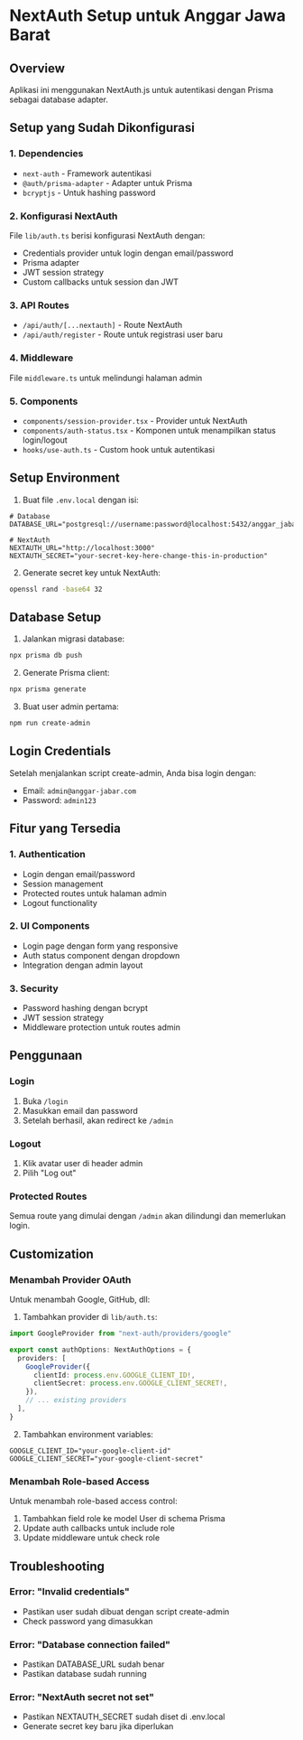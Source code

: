 # NextAuth Setup untuk Anggar Jawa Barat

## Overview
Aplikasi ini menggunakan NextAuth.js untuk autentikasi dengan Prisma sebagai database adapter.

## Setup yang Sudah Dikonfigurasi

### 1. Dependencies
- `next-auth` - Framework autentikasi
- `@auth/prisma-adapter` - Adapter untuk Prisma
- `bcryptjs` - Untuk hashing password

### 2. Konfigurasi NextAuth
File `lib/auth.ts` berisi konfigurasi NextAuth dengan:
- Credentials provider untuk login dengan email/password
- Prisma adapter
- JWT session strategy
- Custom callbacks untuk session dan JWT

### 3. API Routes
- `/api/auth/[...nextauth]` - Route NextAuth
- `/api/auth/register` - Route untuk registrasi user baru

### 4. Middleware
File `middleware.ts` untuk melindungi halaman admin

### 5. Components
- `components/session-provider.tsx` - Provider untuk NextAuth
- `components/auth-status.tsx` - Komponen untuk menampilkan status login/logout
- `hooks/use-auth.ts` - Custom hook untuk autentikasi

## Setup Environment

1. Buat file `.env.local` dengan isi:
```env
# Database
DATABASE_URL="postgresql://username:password@localhost:5432/anggar_jabar"

# NextAuth
NEXTAUTH_URL="http://localhost:3000"
NEXTAUTH_SECRET="your-secret-key-here-change-this-in-production"
```

2. Generate secret key untuk NextAuth:
```bash
openssl rand -base64 32
```

## Database Setup

1. Jalankan migrasi database:
```bash
npx prisma db push
```

2. Generate Prisma client:
```bash
npx prisma generate
```

3. Buat user admin pertama:
```bash
npm run create-admin
```

## Login Credentials

Setelah menjalankan script create-admin, Anda bisa login dengan:
- Email: `admin@anggar-jabar.com`
- Password: `admin123`

## Fitur yang Tersedia

### 1. Authentication
- Login dengan email/password
- Session management
- Protected routes untuk halaman admin
- Logout functionality

### 2. UI Components
- Login page dengan form yang responsive
- Auth status component dengan dropdown
- Integration dengan admin layout

### 3. Security
- Password hashing dengan bcrypt
- JWT session strategy
- Middleware protection untuk routes admin

## Penggunaan

### Login
1. Buka `/login`
2. Masukkan email dan password
3. Setelah berhasil, akan redirect ke `/admin`

### Logout
1. Klik avatar user di header admin
2. Pilih "Log out"

### Protected Routes
Semua route yang dimulai dengan `/admin` akan dilindungi dan memerlukan login.

## Customization

### Menambah Provider OAuth
Untuk menambah Google, GitHub, dll:

1. Tambahkan provider di `lib/auth.ts`:
```typescript
import GoogleProvider from "next-auth/providers/google"

export const authOptions: NextAuthOptions = {
  providers: [
    GoogleProvider({
      clientId: process.env.GOOGLE_CLIENT_ID!,
      clientSecret: process.env.GOOGLE_CLIENT_SECRET!,
    }),
    // ... existing providers
  ],
}
```

2. Tambahkan environment variables:
```env
GOOGLE_CLIENT_ID="your-google-client-id"
GOOGLE_CLIENT_SECRET="your-google-client-secret"
```

### Menambah Role-based Access
Untuk menambah role-based access control:

1. Tambahkan field role ke model User di schema Prisma
2. Update auth callbacks untuk include role
3. Update middleware untuk check role

## Troubleshooting

### Error: "Invalid credentials"
- Pastikan user sudah dibuat dengan script create-admin
- Check password yang dimasukkan

### Error: "Database connection failed"
- Pastikan DATABASE_URL sudah benar
- Pastikan database sudah running

### Error: "NextAuth secret not set"
- Pastikan NEXTAUTH_SECRET sudah diset di .env.local
- Generate secret key baru jika diperlukan 